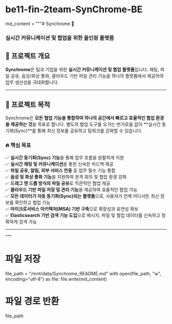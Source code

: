 # be11-fin-2team-SynChrome-BE

md_content = """# Synchrome 🚀

### 실시간 커뮤니케이션 및 협업을 위한 올인원 플랫폼

## 📌 프로젝트 개요

**Synchrome**은 팀과 기업을 위한 **실시간 커뮤니케이션 및 협업 플랫폼**입니다. 채팅, 파일 공유, 음성/화상 통화, 클라우드 기반 파일 관리 기능을 하나의 플랫폼에서 제공하여 업무 생산성을 극대화합니다.

---

## 🎯 프로젝트 목적

Synchrome은 **모든 협업 기능을 통합하여 하나의 공간에서 빠르고 효율적인 협업 환경을 제공하는 것**을 목표로 합니다. 별도의 협업 도구를 오가는 번거로움 없이 **실시간 동기화(Sync)**를 통해 최신 정보를 공유하고 팀워크를 강화할 수 있습니다.

### 🔥 핵심 목표
✅ **실시간 동기화(Sync) 기능**을 통해 업무 흐름을 원활하게 지원  
✅ **실시간 채팅 및 커뮤니케이션**을 통한 신속한 피드백 제공  
✅ **파일 공유, 알림, 외부 서비스 연동** 등 업무 필수 기능 통합  
✅ **음성 및 화상 통화 기능**을 지원하여 원격 회의 및 협업 환경 강화  
✅ **드래그 앤 드롭 방식의 파일 공유**로 직관적인 협업 제공  
✅ **클라우드 기반 파일 저장 및 관리 기능**을 제공하여 효율적인 협업 가능  
✅ **모든 데이터가 자동 동기화(Sync)되는 플랫폼**으로, 사용자가 언제 어디서든 최신 정보를 확인하고 협업 가능  
✅ **마이크로서비스 아키텍처(MSA) 기반 구축**으로 확장성과 유연성 확보  
✅ **Elasticsearch 기반 검색 기능 도입**으로 메시지, 파일 및 협업 데이터를 신속하고 정확하게 검색 가능  

---
"""

# 파일 저장
file_path = "/mnt/data/Synchrome_README.md"
with open(file_path, "w", encoding="utf-8") as file:
    file.write(md_content)

# 파일 경로 반환
file_path
